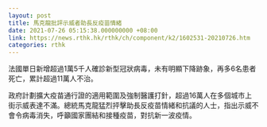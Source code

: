 ```yaml
---
layout: post
title: 馬克龍批評示威者助長反疫苗情緒
date: 2021-07-26 05:15:38.000000000 +08:00
link: https://news.rthk.hk/rthk/ch/component/k2/1602531-20210726.htm
categories: rthk
---
```


法國單日新增超過1萬5千人確診新型冠狀病毒，未有明顯下降跡象，再多6名患者死亡，累計超過11萬人不治。

政府計劃擴大疫苗通行證的適用範圍及強制醫護打針，超過16萬人在多個城市上街示威表達不滿。總統馬克龍猛烈抨擊助長反疫苗情緒和抗議的人士，指出示威不會令病毒消失，呼籲國家團結和接種疫苗，對抗新一波疫情。

